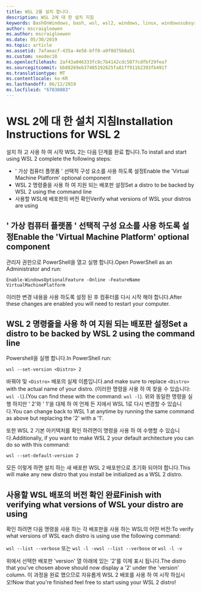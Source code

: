 ```yaml
---
title: WSL 2를 설치 합니다.
description: WSL 2에 대 한 설치 지침
keywords: BashOnWindows, bash, wsl, wsl2, windows, linux, windowssubsystem, ubuntu, debian, suse, windows 10 용 windows 하위 시스템에 설치
author: mscraigloewen
ms.author: mscraigloewen
ms.date: 05/30/2019
ms.topic: article
ms.assetid: 7afaeacf-435a-4e58-bff0-a9f0d75b8a51
ms.custom: seodec18
ms.openlocfilehash: 2af43a046333fc8c7b4142cdc5077cdfbf29fea7
ms.sourcegitcommit: bb88269eb37405192625fa81ff91162393fb491f
ms.translationtype: MT
ms.contentlocale: ko-KR
ms.lasthandoff: 06/12/2019
ms.locfileid: "67038083"
---
```

# <a name="installation-instructions-for-wsl-2"></a><span data-ttu-id="9f271-104">WSL 2에 대 한 설치 지침</span><span class="sxs-lookup"><span data-stu-id="9f271-104">Installation Instructions for WSL 2</span></span>

<span data-ttu-id="9f271-105">설치 하 고 사용 하 여 시작 WSL 2는 다음 단계를 완료 합니다.</span><span class="sxs-lookup"><span data-stu-id="9f271-105">To install and start using WSL 2 complete the following steps:</span></span>

- <span data-ttu-id="9f271-106">' 가상 컴퓨터 플랫폼 ' 선택적 구성 요소를 사용 하도록 설정</span><span class="sxs-lookup"><span data-stu-id="9f271-106">Enable the 'Virtual Machine Platform' optional component</span></span>
- <span data-ttu-id="9f271-107">WSL 2 명령줄을 사용 하 여 지원 되는 배포판 설정</span><span class="sxs-lookup"><span data-stu-id="9f271-107">Set a distro to be backed by WSL 2 using the command line</span></span>
- <span data-ttu-id="9f271-108">사용할 WSL에 배포판의 버전 확인</span><span class="sxs-lookup"><span data-stu-id="9f271-108">Verify what versions of WSL your distros are using</span></span>

## <a name="enable-the-virtual-machine-platform-optional-component"></a><span data-ttu-id="9f271-109">' 가상 컴퓨터 플랫폼 ' 선택적 구성 요소를 사용 하도록 설정</span><span class="sxs-lookup"><span data-stu-id="9f271-109">Enable the 'Virtual Machine Platform' optional component</span></span>

<span data-ttu-id="9f271-110">관리자 권한으로 PowerShell을 열고 실행 합니다.</span><span class="sxs-lookup"><span data-stu-id="9f271-110">Open PowerShell as an Administrator and run:</span></span>

`Enable-WindowsOptionalFeature -Online -FeatureName VirtualMachinePlatform`

<span data-ttu-id="9f271-111">이러한 변경 내용을 사용 하도록 설정 된 후 컴퓨터를 다시 시작 해야 합니다.</span><span class="sxs-lookup"><span data-stu-id="9f271-111">After these changes are enabled you will need to restart your computer.</span></span>

## <a name="set-a-distro-to-be-backed-by-wsl-2-using-the-command-line"></a><span data-ttu-id="9f271-112">WSL 2 명령줄을 사용 하 여 지원 되는 배포판 설정</span><span class="sxs-lookup"><span data-stu-id="9f271-112">Set a distro to be backed by WSL 2 using the command line</span></span>

<span data-ttu-id="9f271-113">Powershell을 실행 합니다.</span><span class="sxs-lookup"><span data-stu-id="9f271-113">In PowerShell run:</span></span>

`wsl --set-version <Distro> 2`

<span data-ttu-id="9f271-114">바꿔야 및 `<Distro>` 배포의 실제 이름입니다.</span><span class="sxs-lookup"><span data-stu-id="9f271-114">and make sure to replace `<Distro>` with the actual name of your distro.</span></span> <span data-ttu-id="9f271-115">(이러한 명령을 사용 하 여 찾을 수 있습니다: `wsl -l`).</span><span class="sxs-lookup"><span data-stu-id="9f271-115">(You can find these with the command: `wsl -l`).</span></span> <span data-ttu-id="9f271-116">위와 동일한 명령을 실행 하지만 ' 2'와 ' 1'을 대체 하 여 언제 든 지에서 WSL 1로 다시 변경할 수 있습니다.</span><span class="sxs-lookup"><span data-stu-id="9f271-116">You can change back to WSL 1 at anytime by running the same command as above but replacing the '2' with a '1'.</span></span>

<span data-ttu-id="9f271-117">또한 WSL 2 기본 아키텍처를 확인 하려면이 명령을 사용 하 여 수행할 수 있습니다.</span><span class="sxs-lookup"><span data-stu-id="9f271-117">Additionally, if you want to make WSL 2 your default architecture you can do so with this command:</span></span>

`wsl --set-default-version 2`

<span data-ttu-id="9f271-118">모든 이렇게 하면 설치 하는 새 배포판 WSL 2 배포판으로 초기화 되어야 합니다.</span><span class="sxs-lookup"><span data-stu-id="9f271-118">This will make any new distro that you install be initialized as a WSL 2 distro.</span></span>

## <a name="finish-with-verifying-what-versions-of-wsl-your-distro-are-using"></a><span data-ttu-id="9f271-119">사용할 WSL 배포의 버전 확인 완료</span><span class="sxs-lookup"><span data-stu-id="9f271-119">Finish with verifying what versions of WSL your distro are using</span></span>

<span data-ttu-id="9f271-120">확인 하려면 다음 명령을 사용 하는 각 배포판을 사용 하는 WSL의 어떤 버전:</span><span class="sxs-lookup"><span data-stu-id="9f271-120">To verify what versions of WSL each distro is using use the following command:</span></span>

<span data-ttu-id="9f271-121">`wsl --list --verbose` 또는 `wsl -l -v`</span><span class="sxs-lookup"><span data-stu-id="9f271-121">`wsl --list --verbose` or `wsl -l -v`</span></span>

<span data-ttu-id="9f271-122">위에서 선택한 배포판 'version' 열 아래에 있는 '2'를 이제 표시 됩니다.</span><span class="sxs-lookup"><span data-stu-id="9f271-122">The distro that you've chosen above should now display a '2' under the 'version' column.</span></span> <span data-ttu-id="9f271-123">이 과정을 완료 했으므로 자유롭게 WSL 2 배포를 사용 하 여 시작 하십시오!</span><span class="sxs-lookup"><span data-stu-id="9f271-123">Now that you're finished feel free to start using your WSL 2 distro!</span></span> 